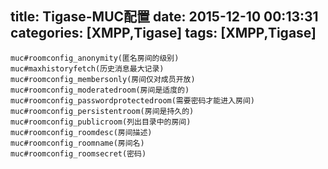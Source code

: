 title: Tigase-MUC配置
date: 2015-12-10 00:13:31
categories: [XMPP,Tigase]
tags: [XMPP,Tigase]
---

	muc#roomconfig_anonymity(匿名房间的级别)
	muc#maxhistoryfetch(历史消息最大记录)
	muc#roomconfig_membersonly(房间仅对成员开放)
	muc#roomconfig_moderatedroom(房间是适度的)
	muc#roomconfig_passwordprotectedroom(需要密码才能进入房间)
	muc#roomconfig_persistentroom(房间是持久的)
	muc#roomconfig_publicroom(列出目录中的房间)
	muc#roomconfig_roomdesc(房间描述)
	muc#roomconfig_roomname(房间名)
	muc#roomconfig_roomsecret(密码)


